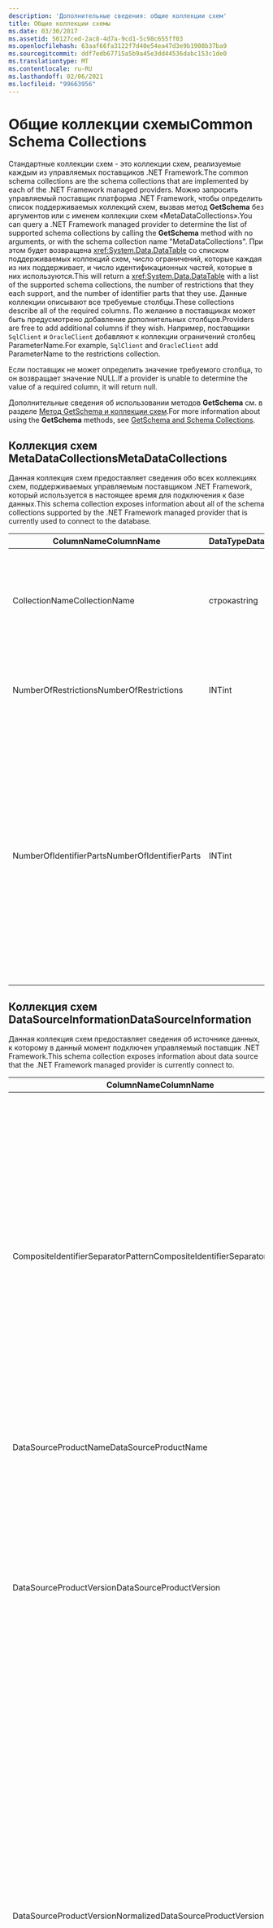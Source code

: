 ```yaml
---
description: 'Дополнительные сведения: общие коллекции схем'
title: Общие коллекции схемы
ms.date: 03/30/2017
ms.assetid: 50127ced-2ac8-4d7a-9cd1-5c98c655ff03
ms.openlocfilehash: 63aaf66fa3122f7d40e54ea47d3e9b1908b37ba9
ms.sourcegitcommit: ddf7edb67715a5b9a45e3dd44536dabc153c1de0
ms.translationtype: MT
ms.contentlocale: ru-RU
ms.lasthandoff: 02/06/2021
ms.locfileid: "99663956"
---
```

# <a name="common-schema-collections"></a><span data-ttu-id="4c940-103">Общие коллекции схемы</span><span class="sxs-lookup"><span data-stu-id="4c940-103">Common Schema Collections</span></span>

<span data-ttu-id="4c940-104">Стандартные коллекции схем - это коллекции схем, реализуемые каждым из управляемых поставщиков .NET Framework.</span><span class="sxs-lookup"><span data-stu-id="4c940-104">The common schema collections are the schema collections that are implemented by each of the .NET Framework managed providers.</span></span> <span data-ttu-id="4c940-105">Можно запросить управляемый поставщик платформа .NET Framework, чтобы определить список поддерживаемых коллекций схем, вызвав метод **GetSchema** без аргументов или с именем коллекции схем «MetaDataCollections».</span><span class="sxs-lookup"><span data-stu-id="4c940-105">You can query a .NET Framework managed provider to determine the list of supported schema collections by calling the **GetSchema** method with no arguments, or with the schema collection name "MetaDataCollections".</span></span> <span data-ttu-id="4c940-106">При этом будет возвращена <xref:System.Data.DataTable> со списком поддерживаемых коллекций схем, число ограничений, которые каждая из них поддерживает, и число идентификационных частей, которые в них используются.</span><span class="sxs-lookup"><span data-stu-id="4c940-106">This will return a <xref:System.Data.DataTable> with a list of the supported schema collections, the number of restrictions that they each support, and the number of identifier parts that they use.</span></span> <span data-ttu-id="4c940-107">Данные коллекции описывают все требуемые столбцы.</span><span class="sxs-lookup"><span data-stu-id="4c940-107">These collections describe all of the required columns.</span></span> <span data-ttu-id="4c940-108">По желанию в поставщиках может быть предусмотрено добавление дополнительных столбцов.</span><span class="sxs-lookup"><span data-stu-id="4c940-108">Providers are free to add additional columns if they wish.</span></span> <span data-ttu-id="4c940-109">Например, поставщики `SqlClient` и `OracleClient` добавляют к коллекции ограничений столбец ParameterName.</span><span class="sxs-lookup"><span data-stu-id="4c940-109">For example, `SqlClient` and `OracleClient` add ParameterName to the restrictions collection.</span></span>  
  
 <span data-ttu-id="4c940-110">Если поставщик не может определить значение требуемого столбца, то он возвращает значение NULL.</span><span class="sxs-lookup"><span data-stu-id="4c940-110">If a provider is unable to determine the value of a required column, it will return null.</span></span>  
  
 <span data-ttu-id="4c940-111">Дополнительные сведения об использовании методов **GetSchema** см. в разделе [Метод GetSchema и коллекции схем](getschema-and-schema-collections.md).</span><span class="sxs-lookup"><span data-stu-id="4c940-111">For more information about using the **GetSchema** methods, see [GetSchema and Schema Collections](getschema-and-schema-collections.md).</span></span>  
  
## <a name="metadatacollections"></a><span data-ttu-id="4c940-112">Коллекция схем MetaDataCollections</span><span class="sxs-lookup"><span data-stu-id="4c940-112">MetaDataCollections</span></span>  

 <span data-ttu-id="4c940-113">Данная коллекция схем предоставляет сведения обо всех коллекциях схем, поддерживаемых управляемым поставщиком .NET Framework, который используется в настоящее время для подключения к базе данных.</span><span class="sxs-lookup"><span data-stu-id="4c940-113">This schema collection exposes information about all of the schema collections supported by the .NET Framework managed provider that is currently used to connect to the database.</span></span>  
  
|<span data-ttu-id="4c940-114">ColumnName</span><span class="sxs-lookup"><span data-stu-id="4c940-114">ColumnName</span></span>|<span data-ttu-id="4c940-115">DataType</span><span class="sxs-lookup"><span data-stu-id="4c940-115">DataType</span></span>|<span data-ttu-id="4c940-116">Описание</span><span class="sxs-lookup"><span data-stu-id="4c940-116">Description</span></span>|  
|----------------|--------------|-----------------|  
|<span data-ttu-id="4c940-117">CollectionName</span><span class="sxs-lookup"><span data-stu-id="4c940-117">CollectionName</span></span>|<span data-ttu-id="4c940-118">строка</span><span class="sxs-lookup"><span data-stu-id="4c940-118">string</span></span>|<span data-ttu-id="4c940-119">Имя коллекции, передаваемое методу **GetSchema** для возврата коллекции.</span><span class="sxs-lookup"><span data-stu-id="4c940-119">The name of the collection to pass to the **GetSchema** method to return the collection.</span></span>|  
|<span data-ttu-id="4c940-120">NumberOfRestrictions</span><span class="sxs-lookup"><span data-stu-id="4c940-120">NumberOfRestrictions</span></span>|<span data-ttu-id="4c940-121">INT</span><span class="sxs-lookup"><span data-stu-id="4c940-121">int</span></span>|<span data-ttu-id="4c940-122">Число ограничений, которые могут быть указаны для коллекции.</span><span class="sxs-lookup"><span data-stu-id="4c940-122">The number of restrictions that may be specified for the collection.</span></span>|  
|<span data-ttu-id="4c940-123">NumberOfIdentifierParts</span><span class="sxs-lookup"><span data-stu-id="4c940-123">NumberOfIdentifierParts</span></span>|<span data-ttu-id="4c940-124">INT</span><span class="sxs-lookup"><span data-stu-id="4c940-124">int</span></span>|<span data-ttu-id="4c940-125">Число частей в составном имени идентификатора и (или) объекта базы данных.</span><span class="sxs-lookup"><span data-stu-id="4c940-125">The number of parts in the composite identifier/database object name.</span></span> <span data-ttu-id="4c940-126">Например, в SQL Server такое число частей может быть равным 3 для таблиц и 4 - для столбцов.</span><span class="sxs-lookup"><span data-stu-id="4c940-126">For example, in SQL Server, this would be 3 for tables and 4 for columns.</span></span> <span data-ttu-id="4c940-127">В Oracle оно может быть равным 2 для таблиц и 3 - для столбцов.</span><span class="sxs-lookup"><span data-stu-id="4c940-127">In Oracle, it would be 2 for tables and 3 for columns.</span></span>|  
  
## <a name="datasourceinformation"></a><span data-ttu-id="4c940-128">Коллекция схем DataSourceInformation</span><span class="sxs-lookup"><span data-stu-id="4c940-128">DataSourceInformation</span></span>  

 <span data-ttu-id="4c940-129">Данная коллекция схем предоставляет сведения об источнике данных, к которому в данный момент подключен управляемый поставщик .NET Framework.</span><span class="sxs-lookup"><span data-stu-id="4c940-129">This schema collection exposes information about data source that the .NET Framework managed provider is currently connect to.</span></span>  
  
|<span data-ttu-id="4c940-130">ColumnName</span><span class="sxs-lookup"><span data-stu-id="4c940-130">ColumnName</span></span>|<span data-ttu-id="4c940-131">DataType</span><span class="sxs-lookup"><span data-stu-id="4c940-131">DataType</span></span>|<span data-ttu-id="4c940-132">Описание</span><span class="sxs-lookup"><span data-stu-id="4c940-132">Description</span></span>|  
|----------------|--------------|-----------------|  
|<span data-ttu-id="4c940-133">CompositeIdentifierSeparatorPattern</span><span class="sxs-lookup"><span data-stu-id="4c940-133">CompositeIdentifierSeparatorPattern</span></span>|<span data-ttu-id="4c940-134">строка</span><span class="sxs-lookup"><span data-stu-id="4c940-134">string</span></span>|<span data-ttu-id="4c940-135">Регулярное выражение служит для согласования составных разделителей в составном идентификаторе.</span><span class="sxs-lookup"><span data-stu-id="4c940-135">The regular expression to match the composite separators in a composite identifier.</span></span> <span data-ttu-id="4c940-136">Например, \\.</span><span class="sxs-lookup"><span data-stu-id="4c940-136">For example, "\\."</span></span> <span data-ttu-id="4c940-137">(для SQL Server) или « \@&#124;» \\ .</span><span class="sxs-lookup"><span data-stu-id="4c940-137">(for SQL Server) or "\@&#124;\\."</span></span> <span data-ttu-id="4c940-138">(для Oracle).</span><span class="sxs-lookup"><span data-stu-id="4c940-138">(for Oracle).</span></span><br /><br /> <span data-ttu-id="4c940-139">Как правило, составные идентификаторы используются в качестве имен объектов базы данных, например: pubs.dbo.authors или pubs\@dbo.authors.</span><span class="sxs-lookup"><span data-stu-id="4c940-139">A composite identifier is typically what is used for a database object name, for example: pubs.dbo.authors or pubs\@dbo.authors.</span></span><br /><br /> <span data-ttu-id="4c940-140">Для SQL Server следует использовать регулярное выражение "\\.".</span><span class="sxs-lookup"><span data-stu-id="4c940-140">For SQL Server, use the regular expression "\\.".</span></span> <span data-ttu-id="4c940-141">Для OracleClient используйте " \@&#124;\\ .".</span><span class="sxs-lookup"><span data-stu-id="4c940-141">For OracleClient, use "\@&#124;\\.".</span></span><br /><br /> <span data-ttu-id="4c940-142">Для ODBC следует использовать Catalog_name_seperator.</span><span class="sxs-lookup"><span data-stu-id="4c940-142">For ODBC use the Catalog_name_seperator.</span></span><br /><br /> <span data-ttu-id="4c940-143">Для OLE DB следует использовать DBLITERAL_CATALOG_SEPARATOR или DBLITERAL_SCHEMA_SEPARATOR.</span><span class="sxs-lookup"><span data-stu-id="4c940-143">For OLE DB use DBLITERAL_CATALOG_SEPARATOR or DBLITERAL_SCHEMA_SEPARATOR.</span></span>|  
|<span data-ttu-id="4c940-144">DataSourceProductName</span><span class="sxs-lookup"><span data-stu-id="4c940-144">DataSourceProductName</span></span>|<span data-ttu-id="4c940-145">строка</span><span class="sxs-lookup"><span data-stu-id="4c940-145">string</span></span>|<span data-ttu-id="4c940-146">Имя продукта, доступ к которому обеспечивается поставщиком, например «Oracle» или «SQLServer».</span><span class="sxs-lookup"><span data-stu-id="4c940-146">The name of the product accessed by the provider, such as "Oracle" or "SQLServer".</span></span>|  
|<span data-ttu-id="4c940-147">DataSourceProductVersion</span><span class="sxs-lookup"><span data-stu-id="4c940-147">DataSourceProductVersion</span></span>|<span data-ttu-id="4c940-148">строка</span><span class="sxs-lookup"><span data-stu-id="4c940-148">string</span></span>|<span data-ttu-id="4c940-149">Версия продукта, доступ к которому обеспечивается поставщиком, в собственном формате источников данных, а не в формате Microsoft.</span><span class="sxs-lookup"><span data-stu-id="4c940-149">Indicates the version of the product accessed by the provider, in the data sources native format and not in Microsoft format.</span></span><br /><br /> <span data-ttu-id="4c940-150">В некоторых случаях DataSourceProductVersion и DataSourceProductVersionNormalized будут иметь одно значение.</span><span class="sxs-lookup"><span data-stu-id="4c940-150">In some cases DataSourceProductVersion and DataSourceProductVersionNormalized will be the same value.</span></span> <span data-ttu-id="4c940-151">В случае OLE DB и ODBC эти значения всегда одинаковы, поскольку они сопоставляются с одним и тем же вызовом функции в собственном API-интерфейсе.</span><span class="sxs-lookup"><span data-stu-id="4c940-151">In the case of OLE DB and ODBC, these will always be the same as they are mapped to the same function call in the underlying native API.</span></span>|  
|<span data-ttu-id="4c940-152">DataSourceProductVersionNormalized</span><span class="sxs-lookup"><span data-stu-id="4c940-152">DataSourceProductVersionNormalized</span></span>|<span data-ttu-id="4c940-153">строка</span><span class="sxs-lookup"><span data-stu-id="4c940-153">string</span></span>|<span data-ttu-id="4c940-154">Нормализованная версия для источника данных, позволяющая провести ее сравнение с помощью функции `String.Compare()`.</span><span class="sxs-lookup"><span data-stu-id="4c940-154">A normalized version for the data source, such that it can be compared with `String.Compare()`.</span></span> <span data-ttu-id="4c940-155">Данный формат является согласованным для всех версий поставщика, что позволяет исключить появление обозначения версии 10 между обозначениями версий 1 и 2 после сортировки.</span><span class="sxs-lookup"><span data-stu-id="4c940-155">The format of this is consistent for all versions of the provider to prevent version 10 from sorting between version 1 and version 2.</span></span><br /><br /> <span data-ttu-id="4c940-156">Например, поставщик Oracle использует формат "NN. NN. NN. NN. NN" для своей нормализованной версии, что приводит к тому, что источник данных Oracle 8i возвращает "08.01.07.04.01".</span><span class="sxs-lookup"><span data-stu-id="4c940-156">For example, the Oracle provider uses a format of "nn.nn.nn.nn.nn" for its normalized version, which causes an Oracle 8i data source to return "08.01.07.04.01".</span></span> <span data-ttu-id="4c940-157">SQL Server использует стандартный формат Microsoft "NN. NN. nnnn".</span><span class="sxs-lookup"><span data-stu-id="4c940-157">SQL Server uses the typical Microsoft "nn.nn.nnnn" format.</span></span><br /><br /> <span data-ttu-id="4c940-158">В некоторых случаях DataSourceProductVersion и DataSourceProductVersionNormalized будут иметь одно значение.</span><span class="sxs-lookup"><span data-stu-id="4c940-158">In some cases, DataSourceProductVersion and DataSourceProductVersionNormalized will be the same value.</span></span> <span data-ttu-id="4c940-159">В случае OLE DB и ODBC эти значения всегда одинаковы, поскольку они сопоставляются с одним и тем же вызовом функции в собственном API-интерфейсе.</span><span class="sxs-lookup"><span data-stu-id="4c940-159">In the case of OLE DB and ODBC these will always be the same as they are mapped to the same function call in the underlying native API.</span></span>|  
|<span data-ttu-id="4c940-160">GroupByBehavior</span><span class="sxs-lookup"><span data-stu-id="4c940-160">GroupByBehavior</span></span>|<xref:System.Data.Common.GroupByBehavior>|<span data-ttu-id="4c940-161">Задает связь между столбцами в предложении GROUP BY и неагрегатными столбцами в списке выбора.</span><span class="sxs-lookup"><span data-stu-id="4c940-161">Specifies the relationship between the columns in a GROUP BY clause and the non-aggregated columns in the select list.</span></span>|  
|<span data-ttu-id="4c940-162">IdentifierPattern</span><span class="sxs-lookup"><span data-stu-id="4c940-162">IdentifierPattern</span></span>|<span data-ttu-id="4c940-163">строка</span><span class="sxs-lookup"><span data-stu-id="4c940-163">string</span></span>|<span data-ttu-id="4c940-164">Регулярное выражение, которое согласуется с идентификатором или имеет совпадающее с ним значение.</span><span class="sxs-lookup"><span data-stu-id="4c940-164">A regular expression that matches an identifier and has a match value of the identifier.</span></span> <span data-ttu-id="4c940-165">Например, «[A-Za-z0-9_#$]».</span><span class="sxs-lookup"><span data-stu-id="4c940-165">For example "[A-Za-z0-9_#$]".</span></span>|  
|<span data-ttu-id="4c940-166">IdentifierCase</span><span class="sxs-lookup"><span data-stu-id="4c940-166">IdentifierCase</span></span>|<xref:System.Data.Common.IdentifierCase>|<span data-ttu-id="4c940-167">Определяет, обрабатываются ли идентификаторы, не заключенные в кавычки, с учетом регистра.</span><span class="sxs-lookup"><span data-stu-id="4c940-167">Indicates whether non-quoted identifiers are treated as case sensitive or not.</span></span>|  
|<span data-ttu-id="4c940-168">OrderByColumnsInSelect</span><span class="sxs-lookup"><span data-stu-id="4c940-168">OrderByColumnsInSelect</span></span>|<span data-ttu-id="4c940-169">bool</span><span class="sxs-lookup"><span data-stu-id="4c940-169">bool</span></span>|<span data-ttu-id="4c940-170">Указывает, должны ли столбцы в предложении ORDER BY быть в списке выбора.</span><span class="sxs-lookup"><span data-stu-id="4c940-170">Specifies whether columns in an ORDER BY clause must be in the select list.</span></span> <span data-ttu-id="4c940-171">Значение true определяет, что они должны находиться в списке выбора, значение false указывает обратное.</span><span class="sxs-lookup"><span data-stu-id="4c940-171">A value of true indicates that they are required to be in the select list, a value of false indicates that they are not required to be in the select list.</span></span>|  
|<span data-ttu-id="4c940-172">ParameterMarkerFormat</span><span class="sxs-lookup"><span data-stu-id="4c940-172">ParameterMarkerFormat</span></span>|<span data-ttu-id="4c940-173">строка</span><span class="sxs-lookup"><span data-stu-id="4c940-173">string</span></span>|<span data-ttu-id="4c940-174">Строка форматирования, представляющая способ форматирования параметра.</span><span class="sxs-lookup"><span data-stu-id="4c940-174">A format string that represents how to format a parameter.</span></span><br /><br /> <span data-ttu-id="4c940-175">Если именованные параметры поддерживаются источником данных, первый местозаполнитель в этой строке должен находиться в позиции форматирования имени параметра.</span><span class="sxs-lookup"><span data-stu-id="4c940-175">If named parameters are supported by the data source, the first placeholder in this string should be where the parameter name should be formatted.</span></span><br /><br /> <span data-ttu-id="4c940-176">Например, если источник данных ожидает получение параметров с именем и префиксом ":", то значением будет ":{0}".</span><span class="sxs-lookup"><span data-stu-id="4c940-176">For example, if the data source expects parameters to be named and prefixed with an ':' this would be ":{0}".</span></span> <span data-ttu-id="4c940-177">При форматировании с именем параметра «p1» итоговая строка будет иметь вид «:p1».</span><span class="sxs-lookup"><span data-stu-id="4c940-177">When formatting this with a parameter name of "p1" the resulting string is ":p1".</span></span><br /><br /> <span data-ttu-id="4c940-178">Если источник данных ожидает получения параметров с префиксом "\@", а имена уже содержат этот префикс, то значение будет равно "{0}", а результатом форматирования параметра с именем "\@p1" станет значение "\@p1".</span><span class="sxs-lookup"><span data-stu-id="4c940-178">If the data source expects parameters to be prefixed with the '\@', but the names already include them, this would be '{0}', and the result of formatting a parameter named "\@p1" would simply be "\@p1".</span></span><br /><br /> <span data-ttu-id="4c940-179">Для источников данных, в которых вместо именованных параметров ожидается использование символа "?", строка форматирования может указываться в виде "?", что приводит к пропуску имени параметра.</span><span class="sxs-lookup"><span data-stu-id="4c940-179">For data sources that do not expect named parameters and expect the use of the '?' character, the format string can be specified as simply '?', which would ignore the parameter name.</span></span> <span data-ttu-id="4c940-180">Для OLE DB возвращается "?".</span><span class="sxs-lookup"><span data-stu-id="4c940-180">For OLE DB we return '?'.</span></span>|  
|<span data-ttu-id="4c940-181">ParameterMarkerPattern</span><span class="sxs-lookup"><span data-stu-id="4c940-181">ParameterMarkerPattern</span></span>|<span data-ttu-id="4c940-182">строка</span><span class="sxs-lookup"><span data-stu-id="4c940-182">string</span></span>|<span data-ttu-id="4c940-183">Регулярное выражение, соответствующее маркеру параметра.</span><span class="sxs-lookup"><span data-stu-id="4c940-183">A regular expression that matches a parameter marker.</span></span> <span data-ttu-id="4c940-184">Оно будет иметь значение, совпадающее с именем параметра (если таковое имеется).</span><span class="sxs-lookup"><span data-stu-id="4c940-184">It will have a match value of the parameter name, if any.</span></span><br /><br /> <span data-ttu-id="4c940-185">Например, если поддерживаются именованные параметры с начальным символом "\@", включаемым в имя параметра, то выражение будет иметь вид "(\@[A-Za-z0-9_$#]\*)".</span><span class="sxs-lookup"><span data-stu-id="4c940-185">For example, if named parameters are supported with an '\@' lead-in character that will be included in the parameter name, this would be: "(\@[A-Za-z0-9_$#]\*)".</span></span><br /><br /> <span data-ttu-id="4c940-186">Однако если поддерживаются именованные параметры с начальным символом ":", не являющимся частью имени параметра, то выражение будет иметь вид ":([A-Za-z0-9_$#]\*)".</span><span class="sxs-lookup"><span data-stu-id="4c940-186">However, if named parameters are supported with a ':' as the lead-in character and it is not part of the parameter name, this would be: ":([A-Za-z0-9_$#]\*)".</span></span><br /><br /> <span data-ttu-id="4c940-187">Разумеется, если источник данных не поддерживает именованные параметры, выражением будет просто "?".</span><span class="sxs-lookup"><span data-stu-id="4c940-187">Of course, if the data source doesn't support named parameters, this would simply be "?".</span></span>|  
|<span data-ttu-id="4c940-188">ParameterNameMaxLength</span><span class="sxs-lookup"><span data-stu-id="4c940-188">ParameterNameMaxLength</span></span>|<span data-ttu-id="4c940-189">INT</span><span class="sxs-lookup"><span data-stu-id="4c940-189">int</span></span>|<span data-ttu-id="4c940-190">Максимальная длина имени параметра в символах.</span><span class="sxs-lookup"><span data-stu-id="4c940-190">The maximum length of a parameter name in characters.</span></span> <span data-ttu-id="4c940-191">В среде Visual Studio принято предположение, что в случае поддержки имен параметров минимальным значением максимальной длины будет 30 символов.</span><span class="sxs-lookup"><span data-stu-id="4c940-191">Visual Studio expects that if parameter names are supported, the minimum value for the maximum length is 30 characters.</span></span><br /><br /> <span data-ttu-id="4c940-192">Если источник данных не поддерживает именованные параметры, это свойство возвращает ноль.</span><span class="sxs-lookup"><span data-stu-id="4c940-192">If the data source does not support named parameters, this property returns zero.</span></span>|  
|<span data-ttu-id="4c940-193">ParameterNamePattern</span><span class="sxs-lookup"><span data-stu-id="4c940-193">ParameterNamePattern</span></span>|<span data-ttu-id="4c940-194">строка</span><span class="sxs-lookup"><span data-stu-id="4c940-194">string</span></span>|<span data-ttu-id="4c940-195">Регулярное выражение, соответствующее действительным именам параметров.</span><span class="sxs-lookup"><span data-stu-id="4c940-195">A regular expression that matches the valid parameter names.</span></span> <span data-ttu-id="4c940-196">Для различных источников данных применяются разные правила использования символов в именах параметров.</span><span class="sxs-lookup"><span data-stu-id="4c940-196">Different data sources have different rules regarding the characters that may be used for parameter names.</span></span><br /><br /> <span data-ttu-id="4c940-197">В среде Visual Studio принято предположение, что в случае поддержки имен параметров символы «\p{Lu}\p{Ll}\p{Lt}\p{Lm}\p{Lo}\p{Nl}\p{Nd}» являются минимальным поддерживаемым набором символов, действительных для имен параметров.</span><span class="sxs-lookup"><span data-stu-id="4c940-197">Visual Studio expects that if parameter names are supported, the characters "\p{Lu}\p{Ll}\p{Lt}\p{Lm}\p{Lo}\p{Nl}\p{Nd}" are the minimum supported set of characters that are valid for parameter names.</span></span>|  
|<span data-ttu-id="4c940-198">QuotedIdentifierPattern</span><span class="sxs-lookup"><span data-stu-id="4c940-198">QuotedIdentifierPattern</span></span>|<span data-ttu-id="4c940-199">строка</span><span class="sxs-lookup"><span data-stu-id="4c940-199">string</span></span>|<span data-ttu-id="4c940-200">Регулярное выражение, соответствующее идентификатору, заключенному в кавычки, и имеющее значение идентификатора без кавычек.</span><span class="sxs-lookup"><span data-stu-id="4c940-200">A regular expression that matches a quoted identifier and has a match value of the identifier itself without the quotes.</span></span> <span data-ttu-id="4c940-201">Например, если в источнике данных используются двойные кавычки для определения идентификаторов, заключенных в кавычки, то выражение будет следующим: "(([^\\"]&#124;\\"\\")\*)".</span><span class="sxs-lookup"><span data-stu-id="4c940-201">For example, if the data source used double-quotes to identify quoted identifiers, this would be: "(([^\\"]&#124;\\"\\")\*)".</span></span>|  
|<span data-ttu-id="4c940-202">QuotedIdentifierCase</span><span class="sxs-lookup"><span data-stu-id="4c940-202">QuotedIdentifierCase</span></span>|<xref:System.Data.Common.IdentifierCase>|<span data-ttu-id="4c940-203">Определяет, обрабатываются ли заключенные в кавычки идентификаторы с учетом регистра.</span><span class="sxs-lookup"><span data-stu-id="4c940-203">Indicates whether quoted identifiers are treated as case sensitive or not.</span></span>|  
|<span data-ttu-id="4c940-204">StatementSeparatorPattern</span><span class="sxs-lookup"><span data-stu-id="4c940-204">StatementSeparatorPattern</span></span>|<span data-ttu-id="4c940-205">строка</span><span class="sxs-lookup"><span data-stu-id="4c940-205">string</span></span>|<span data-ttu-id="4c940-206">Регулярное выражение, соответствующее разделителю инструкций.</span><span class="sxs-lookup"><span data-stu-id="4c940-206">A regular expression that matches the statement separator.</span></span>|  
|<span data-ttu-id="4c940-207">StringLiteralPattern</span><span class="sxs-lookup"><span data-stu-id="4c940-207">StringLiteralPattern</span></span>|<span data-ttu-id="4c940-208">строка</span><span class="sxs-lookup"><span data-stu-id="4c940-208">string</span></span>|<span data-ttu-id="4c940-209">Регулярное выражение, соответствующее строковому литералу, и имеющее одинаковое с ним значение.</span><span class="sxs-lookup"><span data-stu-id="4c940-209">A regular expression that matches a string literal and has a match value of the literal itself.</span></span> <span data-ttu-id="4c940-210">Например, если в источнике данных используются одинарные кавычки для определения строк, то выражение будет следующим: "('([^']&#124;'')\*')"'.</span><span class="sxs-lookup"><span data-stu-id="4c940-210">For example, if the data source used single-quotes to identify strings, this would be: "('([^']&#124;'')\*')"'</span></span>|  
|<span data-ttu-id="4c940-211">SupportedJoinOperators</span><span class="sxs-lookup"><span data-stu-id="4c940-211">SupportedJoinOperators</span></span>|<xref:System.Data.Common.SupportedJoinOperators>|<span data-ttu-id="4c940-212">Указывает, какие типы инструкций соединения SQL поддерживаются источником данных.</span><span class="sxs-lookup"><span data-stu-id="4c940-212">Specifies what types of SQL join statements are supported by the data source.</span></span>|  
  
## <a name="datatypes"></a><span data-ttu-id="4c940-213">DataTypes</span><span class="sxs-lookup"><span data-stu-id="4c940-213">DataTypes</span></span>  

 <span data-ttu-id="4c940-214">Данная коллекция схем предоставляет сведения о типах данных, поддерживаемых базой данных, к которой в данный момент подключен управляемый поставщик .NET Framework.</span><span class="sxs-lookup"><span data-stu-id="4c940-214">This schema collection exposes information about the data types that are supported by the database that the .NET Framework managed provider is currently connected to.</span></span>  
  
|<span data-ttu-id="4c940-215">ColumnName</span><span class="sxs-lookup"><span data-stu-id="4c940-215">ColumnName</span></span>|<span data-ttu-id="4c940-216">DataType</span><span class="sxs-lookup"><span data-stu-id="4c940-216">DataType</span></span>|<span data-ttu-id="4c940-217">Описание</span><span class="sxs-lookup"><span data-stu-id="4c940-217">Description</span></span>|  
|----------------|--------------|-----------------|  
|<span data-ttu-id="4c940-218">TypeName</span><span class="sxs-lookup"><span data-stu-id="4c940-218">TypeName</span></span>|<span data-ttu-id="4c940-219">строка</span><span class="sxs-lookup"><span data-stu-id="4c940-219">string</span></span>|<span data-ttu-id="4c940-220">Имя типа данных, связанного с поставщиком.</span><span class="sxs-lookup"><span data-stu-id="4c940-220">The provider-specific data type name.</span></span>|  
|<span data-ttu-id="4c940-221">ProviderDbType</span><span class="sxs-lookup"><span data-stu-id="4c940-221">ProviderDbType</span></span>|<span data-ttu-id="4c940-222">INT</span><span class="sxs-lookup"><span data-stu-id="4c940-222">int</span></span>|<span data-ttu-id="4c940-223">Зависящее от поставщика значение типа, которое следует использовать при указании типа параметра.</span><span class="sxs-lookup"><span data-stu-id="4c940-223">The provider-specific type value that should be used when specifying a parameter's type.</span></span> <span data-ttu-id="4c940-224">Например, SqlDbType.Money или OracleType.Blob.</span><span class="sxs-lookup"><span data-stu-id="4c940-224">For example, SqlDbType.Money or OracleType.Blob.</span></span>|  
|<span data-ttu-id="4c940-225">ColumnSize</span><span class="sxs-lookup"><span data-stu-id="4c940-225">ColumnSize</span></span>|<span data-ttu-id="4c940-226">long</span><span class="sxs-lookup"><span data-stu-id="4c940-226">long</span></span>|<span data-ttu-id="4c940-227">Значение длины нечислового столбца или параметра, которое относится либо к максимуму, либо к длине, определенной поставщиком для этого типа.</span><span class="sxs-lookup"><span data-stu-id="4c940-227">The length of a non-numeric column or parameter refers to either the maximum or the length defined for this type by the provider.</span></span><br /><br /> <span data-ttu-id="4c940-228">Для символьных данных это максимальная или определенная длина в единицах, заданных источником данных.</span><span class="sxs-lookup"><span data-stu-id="4c940-228">For character data, this is the maximum or defined length in units, defined by the data source.</span></span> <span data-ttu-id="4c940-229">В Oracle для символьных данных некоторых типов применяется такой принцип, что вначале указывается длина, а затем - действительный размер хранения.</span><span class="sxs-lookup"><span data-stu-id="4c940-229">Oracle has the concept of specifying a length and then specifying the actual storage size for some character data types.</span></span> <span data-ttu-id="4c940-230">Указывается длина в единицах только для Oracle.</span><span class="sxs-lookup"><span data-stu-id="4c940-230">This defines only the length in units for Oracle.</span></span><br /><br /> <span data-ttu-id="4c940-231">Для типов данных даты-времени это длина строки представления (при условии использования максимально допустимой точности компонента с определением долей секунды).</span><span class="sxs-lookup"><span data-stu-id="4c940-231">For date-time data types, this is the length of the string representation (assuming the maximum allowed precision of the fractional seconds component).</span></span><br /><br /> <span data-ttu-id="4c940-232">Если это числовой тип данных, то это верхняя граница максимальной точности типа данных.</span><span class="sxs-lookup"><span data-stu-id="4c940-232">If the data type is numeric, this is the upper bound on the maximum precision of the data type.</span></span>|  
|<span data-ttu-id="4c940-233">CreateFormat</span><span class="sxs-lookup"><span data-stu-id="4c940-233">CreateFormat</span></span>|<span data-ttu-id="4c940-234">строка</span><span class="sxs-lookup"><span data-stu-id="4c940-234">string</span></span>|<span data-ttu-id="4c940-235">Строка форматирования, представляющая способ добавления данного столбца в инструкцию описания данных, например CREATE TABLE.</span><span class="sxs-lookup"><span data-stu-id="4c940-235">Format string that represents how to add this column to a data definition statement, such as CREATE TABLE.</span></span> <span data-ttu-id="4c940-236">Каждый элемент массива CreateParameter должен быть представлен в строке форматирования так называемым «маркером параметра».</span><span class="sxs-lookup"><span data-stu-id="4c940-236">Each element in the CreateParameter array should be represented by a "parameter marker" in the format string.</span></span><br /><br /> <span data-ttu-id="4c940-237">Например, тип данных DECIMAL в SQL требует указания точности и масштаба.</span><span class="sxs-lookup"><span data-stu-id="4c940-237">For example, the SQL data type DECIMAL needs a precision and a scale.</span></span> <span data-ttu-id="4c940-238">В этом случае строка форматирования имеет вид "DECIMAL({0},{1})".</span><span class="sxs-lookup"><span data-stu-id="4c940-238">In this case, the format string would be "DECIMAL({0},{1})".</span></span>|  
|<span data-ttu-id="4c940-239">CreateParameters</span><span class="sxs-lookup"><span data-stu-id="4c940-239">CreateParameters</span></span>|<span data-ttu-id="4c940-240">строка</span><span class="sxs-lookup"><span data-stu-id="4c940-240">string</span></span>|<span data-ttu-id="4c940-241">Параметры создания, которые необходимо указать при создании столбца данных этого типа.</span><span class="sxs-lookup"><span data-stu-id="4c940-241">The creation parameters that must be specified when creating a column of this data type.</span></span> <span data-ttu-id="4c940-242">Каждый параметр создания перечисляется в строке с разделением запятыми в порядке указания параметров.</span><span class="sxs-lookup"><span data-stu-id="4c940-242">Each creation parameter is listed in the string, separated by a comma in the order they are to be supplied.</span></span><br /><br /> <span data-ttu-id="4c940-243">Например, тип данных DECIMAL в SQL требует указания точности и масштаба.</span><span class="sxs-lookup"><span data-stu-id="4c940-243">For example, the SQL data type DECIMAL needs a precision and a scale.</span></span> <span data-ttu-id="4c940-244">В этом случае параметры создания должны содержать строку «точность, масштаб».</span><span class="sxs-lookup"><span data-stu-id="4c940-244">In this case, the creation parameters should contain the string "precision, scale".</span></span><br /><br /> <span data-ttu-id="4c940-245">В тексте команды для создания столбца DECIMAL с точностью 10 и масштабом 2 значение столбца CreateFormat может представлять собой "DECIMAL({0},{1})", в этом случае полная спецификация типа будет иметь вид DECIMAL(10,2).</span><span class="sxs-lookup"><span data-stu-id="4c940-245">In a text command to create a DECIMAL column with a precision of 10 and a scale of 2, the value of the CreateFormat column might be DECIMAL({0},{1})" and the complete type specification would be DECIMAL(10,2).</span></span>|  
|<span data-ttu-id="4c940-246">DataType</span><span class="sxs-lookup"><span data-stu-id="4c940-246">DataType</span></span>|<span data-ttu-id="4c940-247">строка</span><span class="sxs-lookup"><span data-stu-id="4c940-247">string</span></span>|<span data-ttu-id="4c940-248">Имя типа данных платформы .NET Framework.</span><span class="sxs-lookup"><span data-stu-id="4c940-248">The name of the .NET Framework type of the data type.</span></span>|  
|<span data-ttu-id="4c940-249">IsAutoincrementable</span><span class="sxs-lookup"><span data-stu-id="4c940-249">IsAutoincrementable</span></span>|<span data-ttu-id="4c940-250">bool</span><span class="sxs-lookup"><span data-stu-id="4c940-250">bool</span></span>|<span data-ttu-id="4c940-251">true. Значения данных этого типа могут быть заданы с автоматическим приращением.</span><span class="sxs-lookup"><span data-stu-id="4c940-251">true—Values of this data type may be auto-incrementing.</span></span><br /><br /> <span data-ttu-id="4c940-252">false. Значения данных этого типа не могут быть заданы с автоматическим приращением.</span><span class="sxs-lookup"><span data-stu-id="4c940-252">false—Values of this data type may not be auto-incrementing.</span></span><br /><br /> <span data-ttu-id="4c940-253">Обратите внимание, что определяется лишь возможность, что столбцы этого типа данных могут быть заданы с автоматическим приращением, а не то, что все столбцы этого типа имеют автоматическое приращение.</span><span class="sxs-lookup"><span data-stu-id="4c940-253">Note that this merely indicates whether a column of this data type may be auto-incrementing, not that all columns of this type are auto-incrementing.</span></span>|  
|<span data-ttu-id="4c940-254">IsBestMatch</span><span class="sxs-lookup"><span data-stu-id="4c940-254">IsBestMatch</span></span>|<span data-ttu-id="4c940-255">bool</span><span class="sxs-lookup"><span data-stu-id="4c940-255">bool</span></span>|<span data-ttu-id="4c940-256">true. Данные этого типа выбираются с учетом наилучшего соответствия между типами данных хранилища данных и типом данных .NET Framework, определяемым значением в столбце DataType.</span><span class="sxs-lookup"><span data-stu-id="4c940-256">true—The data type is the best match between all data types in the data store and the .NET Framework data type indicated by the value in the DataType column.</span></span><br /><br /> <span data-ttu-id="4c940-257">false. Данные этого типа не выбираются с учетом наилучшего соответствия.</span><span class="sxs-lookup"><span data-stu-id="4c940-257">false—The data type is not the best match.</span></span><br /><br /> <span data-ttu-id="4c940-258">Для каждого набора строк, в которых значение столбца DataType одинаково, столбцу IsBestMatch присваивается значение true только в одной строке.</span><span class="sxs-lookup"><span data-stu-id="4c940-258">For each set of rows in which the value of the DataType column is the same, the IsBestMatch column is set to true in only one row.</span></span>|  
|<span data-ttu-id="4c940-259">IsCaseSensitive</span><span class="sxs-lookup"><span data-stu-id="4c940-259">IsCaseSensitive</span></span>|<span data-ttu-id="4c940-260">bool</span><span class="sxs-lookup"><span data-stu-id="4c940-260">bool</span></span>|<span data-ttu-id="4c940-261">true. Данные этого типа являются символьными и задаются с учетом регистра.</span><span class="sxs-lookup"><span data-stu-id="4c940-261">true—The data type is a character type and is case-sensitive.</span></span><br /><br /> <span data-ttu-id="4c940-262">false. Данные этого типа не являются символьными, или в них не учитывается регистр.</span><span class="sxs-lookup"><span data-stu-id="4c940-262">false—The data type is not a character type or is not case-sensitive.</span></span>|  
|<span data-ttu-id="4c940-263">IsFixedLength</span><span class="sxs-lookup"><span data-stu-id="4c940-263">IsFixedLength</span></span>|<span data-ttu-id="4c940-264">bool</span><span class="sxs-lookup"><span data-stu-id="4c940-264">bool</span></span>|<span data-ttu-id="4c940-265">true. Столбцы данных этого типа, созданные с помощью языка DDL, будут иметь фиксированную длину.</span><span class="sxs-lookup"><span data-stu-id="4c940-265">true—Columns of this data type created by the data definition language (DDL) will be of fixed length.</span></span><br /><br /> <span data-ttu-id="4c940-266">false. Столбцы данных этого типа, созданные с помощью языка DDL, будут иметь переменную длину.</span><span class="sxs-lookup"><span data-stu-id="4c940-266">false—Columns of this data type created by the DDL will be of variable length.</span></span><br /><br /> <span data-ttu-id="4c940-267">DBNull.Value. Неизвестно, с каким столбцом поставщик сопоставит это поле - со столбцом фиксированной длины или переменной длины.</span><span class="sxs-lookup"><span data-stu-id="4c940-267">DBNull.Value—It is not known whether the provider will map this field with a fixed-length or variable-length column.</span></span>|  
|<span data-ttu-id="4c940-268">IsFixedPrecisionScale</span><span class="sxs-lookup"><span data-stu-id="4c940-268">IsFixedPrecisionScale</span></span>|<span data-ttu-id="4c940-269">bool</span><span class="sxs-lookup"><span data-stu-id="4c940-269">bool</span></span>|<span data-ttu-id="4c940-270">true. Данные этого типа имеют фиксированные точность и масштаб.</span><span class="sxs-lookup"><span data-stu-id="4c940-270">true—The data type has a fixed precision and scale.</span></span><br /><br /> <span data-ttu-id="4c940-271">false. Данные этого типа не имеют фиксированной точности и масштаба.</span><span class="sxs-lookup"><span data-stu-id="4c940-271">false—The data type does not have a fixed precision and scale.</span></span>|  
|<span data-ttu-id="4c940-272">IsLong</span><span class="sxs-lookup"><span data-stu-id="4c940-272">IsLong</span></span>|<span data-ttu-id="4c940-273">bool</span><span class="sxs-lookup"><span data-stu-id="4c940-273">bool</span></span>|<span data-ttu-id="4c940-274">true. Данные этого типа содержат данные очень большой длины. Определение данных очень большой длины зависит от поставщика.</span><span class="sxs-lookup"><span data-stu-id="4c940-274">true—The data type contains very long data; the definition of very long data is provider-specific.</span></span><br /><br /> <span data-ttu-id="4c940-275">false. Данные этого типа не содержат данные очень большой длины.</span><span class="sxs-lookup"><span data-stu-id="4c940-275">false—The data type does not contain very long data.</span></span>|  
|<span data-ttu-id="4c940-276">IsNullable</span><span class="sxs-lookup"><span data-stu-id="4c940-276">IsNullable</span></span>|<span data-ttu-id="4c940-277">bool</span><span class="sxs-lookup"><span data-stu-id="4c940-277">bool</span></span>|<span data-ttu-id="4c940-278">true. Данные этого типа допускают значения NULL.</span><span class="sxs-lookup"><span data-stu-id="4c940-278">true—The data type is nullable.</span></span><br /><br /> <span data-ttu-id="4c940-279">false. Данные этого типа не допускают значения NULL.</span><span class="sxs-lookup"><span data-stu-id="4c940-279">false—The data type is not nullable.</span></span><br /><br /> <span data-ttu-id="4c940-280">DBNull.Value. Неизвестно, допускают ли данные этого типа значения NULL.</span><span class="sxs-lookup"><span data-stu-id="4c940-280">DBNull.Value—It is not known whether the data type is nullable.</span></span>|  
|<span data-ttu-id="4c940-281">IsSearchable</span><span class="sxs-lookup"><span data-stu-id="4c940-281">IsSearchable</span></span>|<span data-ttu-id="4c940-282">bool</span><span class="sxs-lookup"><span data-stu-id="4c940-282">bool</span></span>|<span data-ttu-id="4c940-283">true. Данные этого типа могут использоваться в предложении WHERE с любым оператором, за исключением предиката LIKE.</span><span class="sxs-lookup"><span data-stu-id="4c940-283">true—The data type can be used in a WHERE clause with any operator except the LIKE predicate.</span></span><br /><br /> <span data-ttu-id="4c940-284">false. Данные этого типа не могут использоваться в предложении WHERE ни с одним оператором, за исключением предиката LIKE.</span><span class="sxs-lookup"><span data-stu-id="4c940-284">false—The data type cannot be used in a WHERE clause with any operator except the LIKE predicate.</span></span>|  
|<span data-ttu-id="4c940-285">IsSearchableWithLike</span><span class="sxs-lookup"><span data-stu-id="4c940-285">IsSearchableWithLike</span></span>|<span data-ttu-id="4c940-286">bool</span><span class="sxs-lookup"><span data-stu-id="4c940-286">bool</span></span>|<span data-ttu-id="4c940-287">true. Данные этого типа могут использоваться с предикатом LIKE.</span><span class="sxs-lookup"><span data-stu-id="4c940-287">true—The data type can be used with the LIKE predicate</span></span><br /><br /> <span data-ttu-id="4c940-288">false. Данные этого типа не могут использоваться с предикатом LIKE.</span><span class="sxs-lookup"><span data-stu-id="4c940-288">false—The data type cannot be used with the LIKE predicate.</span></span>|  
|<span data-ttu-id="4c940-289">IsUnsigned</span><span class="sxs-lookup"><span data-stu-id="4c940-289">IsUnsigned</span></span>|<span data-ttu-id="4c940-290">bool</span><span class="sxs-lookup"><span data-stu-id="4c940-290">bool</span></span>|<span data-ttu-id="4c940-291">true. Данные этого типа являются беззнаковыми.</span><span class="sxs-lookup"><span data-stu-id="4c940-291">true—The data type is unsigned.</span></span><br /><br /> <span data-ttu-id="4c940-292">false. Данные этого типа представляют собой данные со знаком.</span><span class="sxs-lookup"><span data-stu-id="4c940-292">false—The data type is signed.</span></span><br /><br /> <span data-ttu-id="4c940-293">DBNull.Value. Значение неприменимо для типа данных.</span><span class="sxs-lookup"><span data-stu-id="4c940-293">DBNull.Value—Not applicable to data type.</span></span>|  
|<span data-ttu-id="4c940-294">MaximumScale</span><span class="sxs-lookup"><span data-stu-id="4c940-294">MaximumScale</span></span>|<span data-ttu-id="4c940-295">short</span><span class="sxs-lookup"><span data-stu-id="4c940-295">short</span></span>|<span data-ttu-id="4c940-296">Если индикатор типа является числовым типом, то он обозначает максимально допустимое число десятичных знаков после запятой.</span><span class="sxs-lookup"><span data-stu-id="4c940-296">If the type indicator is a numeric type, this is the maximum number of digits allowed to the right of the decimal point.</span></span> <span data-ttu-id="4c940-297">В противном случае это DBNull.Value.</span><span class="sxs-lookup"><span data-stu-id="4c940-297">Otherwise, this is DBNull.Value.</span></span>|  
|<span data-ttu-id="4c940-298">MinimumScale</span><span class="sxs-lookup"><span data-stu-id="4c940-298">MinimumScale</span></span>|<span data-ttu-id="4c940-299">short</span><span class="sxs-lookup"><span data-stu-id="4c940-299">short</span></span>|<span data-ttu-id="4c940-300">Если индикатор типа является числовым типом, то он обозначает минимально допустимое число десятичных знаков после запятой.</span><span class="sxs-lookup"><span data-stu-id="4c940-300">If the type indicator is a numeric type, this is the minimum number of digits allowed to the right of the decimal point.</span></span> <span data-ttu-id="4c940-301">В противном случае это DBNull.Value.</span><span class="sxs-lookup"><span data-stu-id="4c940-301">Otherwise, this is DBNull.Value.</span></span>|  
|<span data-ttu-id="4c940-302">IsConcurrencyType</span><span class="sxs-lookup"><span data-stu-id="4c940-302">IsConcurrencyType</span></span>|<span data-ttu-id="4c940-303">bool</span><span class="sxs-lookup"><span data-stu-id="4c940-303">bool</span></span>|<span data-ttu-id="4c940-304">true. Данные этого типа обновляются базой данных при каждом изменении строки, а текущее значение столбца отличается от всех предыдущих значений.</span><span class="sxs-lookup"><span data-stu-id="4c940-304">true – the data type is updated by the database every time the row is changed and the value of the column is different from all previous values</span></span><br /><br /> <span data-ttu-id="4c940-305">false. Данные этого типа не обновляются базой данных при каждом изменении строки.</span><span class="sxs-lookup"><span data-stu-id="4c940-305">false – the data type is note updated by the database every time the row is changed</span></span><br /><br /> <span data-ttu-id="4c940-306">DBNull.Value. База данных не поддерживает данные этого типа.</span><span class="sxs-lookup"><span data-stu-id="4c940-306">DBNull.Value – the database does not support this type of data type</span></span>|  
|<span data-ttu-id="4c940-307">IsLiteralSupported</span><span class="sxs-lookup"><span data-stu-id="4c940-307">IsLiteralSupported</span></span>|<span data-ttu-id="4c940-308">bool</span><span class="sxs-lookup"><span data-stu-id="4c940-308">bool</span></span>|<span data-ttu-id="4c940-309">true. Данные этого типа могут быть выражены в виде литерала.</span><span class="sxs-lookup"><span data-stu-id="4c940-309">true – the data type can be expressed as a literal</span></span><br /><br /> <span data-ttu-id="4c940-310">false. Данные этого типа не могут быть выражены в виде литерала.</span><span class="sxs-lookup"><span data-stu-id="4c940-310">false – the data type can not be expressed as a literal</span></span>|  
|<span data-ttu-id="4c940-311">LiteralPrefix</span><span class="sxs-lookup"><span data-stu-id="4c940-311">LiteralPrefix</span></span>|<span data-ttu-id="4c940-312">строка</span><span class="sxs-lookup"><span data-stu-id="4c940-312">string</span></span>|<span data-ttu-id="4c940-313">К заданному литералу применяется префикс.</span><span class="sxs-lookup"><span data-stu-id="4c940-313">The prefix applied to a given literal.</span></span>|  
|<span data-ttu-id="4c940-314">LiteralSuffix</span><span class="sxs-lookup"><span data-stu-id="4c940-314">LiteralSuffix</span></span>|<span data-ttu-id="4c940-315">строка</span><span class="sxs-lookup"><span data-stu-id="4c940-315">string</span></span>|<span data-ttu-id="4c940-316">К заданному литералу применяется суффикс.</span><span class="sxs-lookup"><span data-stu-id="4c940-316">The suffix applied to a given literal.</span></span>|  
|<span data-ttu-id="4c940-317">NativeDataType</span><span class="sxs-lookup"><span data-stu-id="4c940-317">NativeDataType</span></span>|<span data-ttu-id="4c940-318">Строка</span><span class="sxs-lookup"><span data-stu-id="4c940-318">String</span></span>|<span data-ttu-id="4c940-319">NativeDataType представляет собой столбец OLE DB, который служит для обеспечения доступа к данным типа OLE DB.</span><span class="sxs-lookup"><span data-stu-id="4c940-319">NativeDataType is an OLE DB specific column for exposing the OLE DB type of the data type .</span></span>|  
  
## <a name="restrictions"></a><span data-ttu-id="4c940-320">Ограничения</span><span class="sxs-lookup"><span data-stu-id="4c940-320">Restrictions</span></span>  

 <span data-ttu-id="4c940-321">Данная коллекция схем предоставляет сведения об ограничениях, поддерживаемых управляемым поставщиком .NET Framework, который в данный момент подключен к базе данных.</span><span class="sxs-lookup"><span data-stu-id="4c940-321">This schema collection exposed information about the restrictions that are supported by the .NET Framework managed provider that is currently used to connect to the database.</span></span>  
  
|<span data-ttu-id="4c940-322">ColumnName</span><span class="sxs-lookup"><span data-stu-id="4c940-322">ColumnName</span></span>|<span data-ttu-id="4c940-323">DataType</span><span class="sxs-lookup"><span data-stu-id="4c940-323">DataType</span></span>|<span data-ttu-id="4c940-324">Описание</span><span class="sxs-lookup"><span data-stu-id="4c940-324">Description</span></span>|  
|----------------|--------------|-----------------|  
|<span data-ttu-id="4c940-325">CollectionName</span><span class="sxs-lookup"><span data-stu-id="4c940-325">CollectionName</span></span>|<span data-ttu-id="4c940-326">строка</span><span class="sxs-lookup"><span data-stu-id="4c940-326">string</span></span>|<span data-ttu-id="4c940-327">Имя коллекции, к которой применяются эти ограничения.</span><span class="sxs-lookup"><span data-stu-id="4c940-327">The name of the collection that these restrictions apply to.</span></span>|  
|<span data-ttu-id="4c940-328">RestrictionName</span><span class="sxs-lookup"><span data-stu-id="4c940-328">RestrictionName</span></span>|<span data-ttu-id="4c940-329">строка</span><span class="sxs-lookup"><span data-stu-id="4c940-329">string</span></span>|<span data-ttu-id="4c940-330">Имя ограничения в коллекции.</span><span class="sxs-lookup"><span data-stu-id="4c940-330">The name of the restriction in the collection.</span></span>|  
|<span data-ttu-id="4c940-331">RestrictionDefault</span><span class="sxs-lookup"><span data-stu-id="4c940-331">RestrictionDefault</span></span>|<span data-ttu-id="4c940-332">строка</span><span class="sxs-lookup"><span data-stu-id="4c940-332">string</span></span>|<span data-ttu-id="4c940-333">Не обрабатывается.</span><span class="sxs-lookup"><span data-stu-id="4c940-333">Ignored.</span></span>|  
|<span data-ttu-id="4c940-334">RestrictionNumber</span><span class="sxs-lookup"><span data-stu-id="4c940-334">RestrictionNumber</span></span>|<span data-ttu-id="4c940-335">INT</span><span class="sxs-lookup"><span data-stu-id="4c940-335">int</span></span>|<span data-ttu-id="4c940-336">Фактическое расположение в коллекциях тех ограничений, к которым относится данное конкретное ограничение.</span><span class="sxs-lookup"><span data-stu-id="4c940-336">The actual location in the collections restrictions that this particular restriction falls in.</span></span>|  
  
## <a name="reservedwords"></a><span data-ttu-id="4c940-337">ReservedWords</span><span class="sxs-lookup"><span data-stu-id="4c940-337">ReservedWords</span></span>  

 <span data-ttu-id="4c940-338">Данная коллекция схем предоставляет сведения о словах, резервируемых базой данных, с которой в данный момент соединен управляемый поставщик .NET Framework.</span><span class="sxs-lookup"><span data-stu-id="4c940-338">This schema collection exposes information about the words that are reserved by the database that the .NET Framework managed provider that is currently connected to.</span></span>  
  
|<span data-ttu-id="4c940-339">ColumnName</span><span class="sxs-lookup"><span data-stu-id="4c940-339">ColumnName</span></span>|<span data-ttu-id="4c940-340">DataType</span><span class="sxs-lookup"><span data-stu-id="4c940-340">DataType</span></span>|<span data-ttu-id="4c940-341">Описание</span><span class="sxs-lookup"><span data-stu-id="4c940-341">Description</span></span>|  
|----------------|--------------|-----------------|  
|<span data-ttu-id="4c940-342">ReservedWord</span><span class="sxs-lookup"><span data-stu-id="4c940-342">ReservedWord</span></span>|<span data-ttu-id="4c940-343">строка</span><span class="sxs-lookup"><span data-stu-id="4c940-343">string</span></span>|<span data-ttu-id="4c940-344">Зарезервированное слово, определяемое поставщиком.</span><span class="sxs-lookup"><span data-stu-id="4c940-344">Provider specific reserved word.</span></span>|  
  
## <a name="see-also"></a><span data-ttu-id="4c940-345">См. также раздел</span><span class="sxs-lookup"><span data-stu-id="4c940-345">See also</span></span>

- [<span data-ttu-id="4c940-346">Извлечение сведений о схеме базы данных</span><span class="sxs-lookup"><span data-stu-id="4c940-346">Retrieving Database Schema Information</span></span>](retrieving-database-schema-information.md)
- [<span data-ttu-id="4c940-347">Метод GetSchema и коллекции схем</span><span class="sxs-lookup"><span data-stu-id="4c940-347">GetSchema and Schema Collections</span></span>](getschema-and-schema-collections.md)
- [<span data-ttu-id="4c940-348">Общие сведения об ADO.NET</span><span class="sxs-lookup"><span data-stu-id="4c940-348">ADO.NET Overview</span></span>](ado-net-overview.md)
